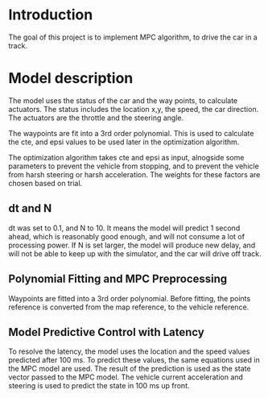 # Introduction
The goal of this project is to implement MPC algorithm, to drive the car in a track.

# Model description
The model uses the status of the car and the way points, to calculate actuators. The status includes the location x,y, the speed, the car direction. The actuators are the throttle and the steering angle. 

The waypoints are fit into a 3rd order polynomial. This is used to calculate the cte, and epsi values to be used later in the optimization algorithm.

The optimization algorithm takes cte and epsi as input, alnogside some parameters to prevent the vehicle from stopping, and to prevent the vehicle from harsh steering or harsh acceleration. The weights for these factors are chosen based on trial. 

## dt and N
dt was set to 0.1, and N to 10. It means the model will predict 1 second ahead, which is reasonably good enough, and will not consume a lot of processing power. If N is set larger, the model will produce new delay, and will not be able to keep up with the simulator, and the car will drive off track.

## Polynomial Fitting and MPC Preprocessing

Waypoints are fitted into a 3rd order polynomial. Before fitting, the points reference is converted from the map reference, to the vehicle reference. 

## Model Predictive Control with Latency
To resolve the latency, the model uses the location and the speed values predicted after 100 ms. To predict these values, the same equations used in the MPC model are used. The result of the prediction is used as the state vector passed to the MPC model. The vehicle current acceleration and steering is used to predict the state in 100 ms up front.
